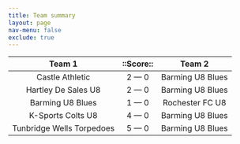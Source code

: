 ```yaml
---
title: Team summary
layout: page
nav-menu: false
exclude: true
---
```




|          Team 1           |  ::Score::  |      Team 2      |
|:-------------------------:|:-----------:|:----------------:|
|      Castle Athletic      | 2 &mdash; 0 | Barming U8 Blues |
|    Hartley De Sales U8    | 2 &mdash; 0 | Barming U8 Blues |
|     Barming U8 Blues      | 1 &mdash; 0 | Rochester FC U8  |
|     K-Sports Colts U8     | 4 &mdash; 0 | Barming U8 Blues |
| Tunbridge Wells Torpedoes | 5 &mdash; 0 | Barming U8 Blues |

 <br /><br /><br />